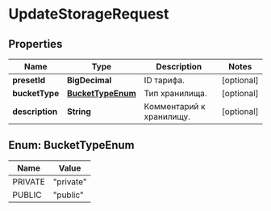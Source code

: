 

# UpdateStorageRequest


## Properties

| Name | Type | Description | Notes |
|------------ | ------------- | ------------- | -------------|
|**presetId** | **BigDecimal** | ID тарифа. |  [optional] |
|**bucketType** | [**BucketTypeEnum**](#BucketTypeEnum) | Тип хранилища. |  [optional] |
|**description** | **String** | Комментарий к хранилищу. |  [optional] |



## Enum: BucketTypeEnum

| Name | Value |
|---- | -----|
| PRIVATE | &quot;private&quot; |
| PUBLIC | &quot;public&quot; |



